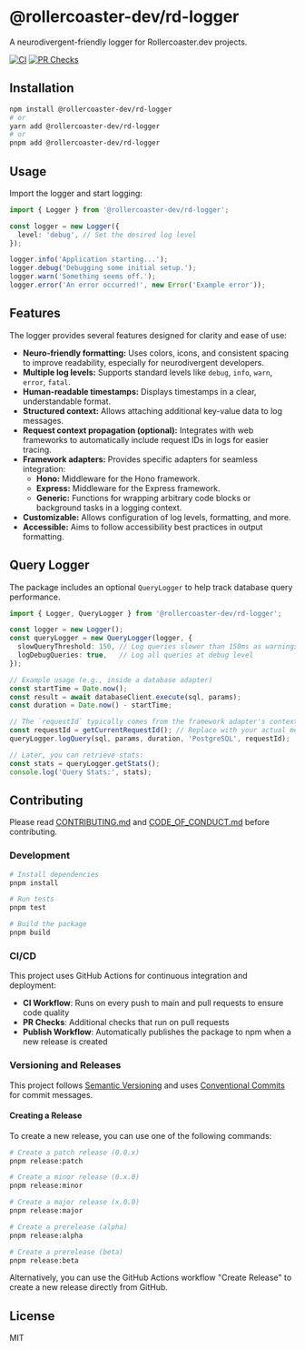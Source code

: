 # @rollercoaster-dev/rd-logger

A neurodivergent-friendly logger for Rollercoaster.dev projects.

[![CI](https://github.com/rollercoaster-dev/rd-logger/actions/workflows/ci.yml/badge.svg)](https://github.com/rollercoaster-dev/rd-logger/actions/workflows/ci.yml)
[![PR Checks](https://github.com/rollercoaster-dev/rd-logger/actions/workflows/pr-checks.yml/badge.svg)](https://github.com/rollercoaster-dev/rd-logger/actions/workflows/pr-checks.yml)

## Installation

```bash
npm install @rollercoaster-dev/rd-logger
# or
yarn add @rollercoaster-dev/rd-logger
# or
pnpm add @rollercoaster-dev/rd-logger
```

## Usage

Import the logger and start logging:

```typescript
import { Logger } from '@rollercoaster-dev/rd-logger';

const logger = new Logger({
  level: 'debug', // Set the desired log level
});

logger.info('Application starting...');
logger.debug('Debugging some initial setup.');
logger.warn('Something seems off.');
logger.error('An error occurred!', new Error('Example error'));
```

## Features

The logger provides several features designed for clarity and ease of use:

*   **Neuro-friendly formatting:** Uses colors, icons, and consistent spacing to improve readability, especially for neurodivergent developers.
*   **Multiple log levels:** Supports standard levels like `debug`, `info`, `warn`, `error`, `fatal`.
*   **Human-readable timestamps:** Displays timestamps in a clear, understandable format.
*   **Structured context:** Allows attaching additional key-value data to log messages.
*   **Request context propagation (optional):** Integrates with web frameworks to automatically include request IDs in logs for easier tracing.
*   **Framework adapters:** Provides specific adapters for seamless integration:
    *   **Hono:** Middleware for the Hono framework.
    *   **Express:** Middleware for the Express framework.
    *   **Generic:** Functions for wrapping arbitrary code blocks or background tasks in a logging context.
*   **Customizable:** Allows configuration of log levels, formatting, and more.
*   **Accessible:** Aims to follow accessibility best practices in output formatting.

## Query Logger

The package includes an optional `QueryLogger` to help track database query performance.

```typescript
import { Logger, QueryLogger } from '@rollercoaster-dev/rd-logger';

const logger = new Logger();
const queryLogger = new QueryLogger(logger, {
  slowQueryThreshold: 150, // Log queries slower than 150ms as warnings
  logDebugQueries: true,   // Log all queries at debug level
});

// Example usage (e.g., inside a database adapter)
const startTime = Date.now();
const result = await databaseClient.execute(sql, params);
const duration = Date.now() - startTime;

// The `requestId` typically comes from the framework adapter's context (e.g., req.id)
const requestId = getCurrentRequestId(); // Replace with your actual method to get the ID
queryLogger.logQuery(sql, params, duration, 'PostgreSQL', requestId);

// Later, you can retrieve stats:
const stats = queryLogger.getStats();
console.log('Query Stats:', stats);
```

## Contributing

Please read [CONTRIBUTING.md](CONTRIBUTING.md) and [CODE_OF_CONDUCT.md](CODE_OF_CONDUCT.md) before contributing.

### Development

```bash
# Install dependencies
pnpm install

# Run tests
pnpm test

# Build the package
pnpm build
```

### CI/CD

This project uses GitHub Actions for continuous integration and deployment:

- **CI Workflow**: Runs on every push to main and pull requests to ensure code quality
- **PR Checks**: Additional checks that run on pull requests
- **Publish Workflow**: Automatically publishes the package to npm when a new release is created

### Versioning and Releases

This project follows [Semantic Versioning](https://semver.org/) and uses [Conventional Commits](https://www.conventionalcommits.org/) for commit messages.

#### Creating a Release

To create a new release, you can use one of the following commands:

```bash
# Create a patch release (0.0.x)
pnpm release:patch

# Create a minor release (0.x.0)
pnpm release:minor

# Create a major release (x.0.0)
pnpm release:major

# Create a prerelease (alpha)
pnpm release:alpha

# Create a prerelease (beta)
pnpm release:beta
```

Alternatively, you can use the GitHub Actions workflow "Create Release" to create a new release directly from GitHub.

## License

MIT
